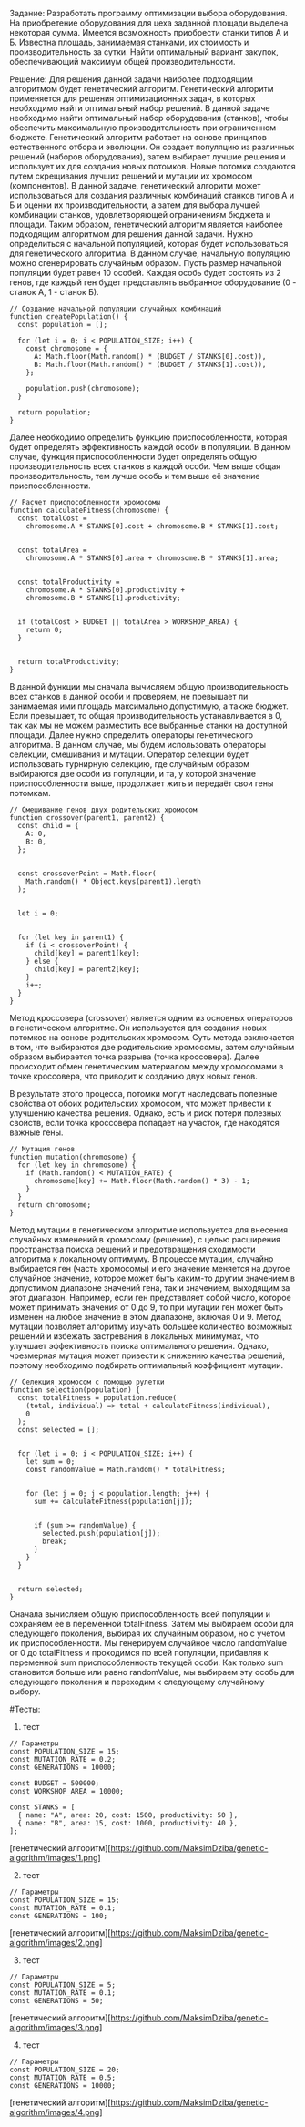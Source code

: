 Задание:
Разработать программу оптимизации выбора оборудования. На приобретение оборудования для цеха заданной площади выделена некоторая сумма. Имеется возможность приобрести станки типов А и Б. Известна площадь, занимаемая станками, их стоимость и производительность за сутки. Найти оптимальный вариант закупок, обеспечивающий максимум общей производительности.

Решение:
Для решения данной задачи наиболее подходящим алгоритмом будет генетический алгоритм.
Генетический алгоритм применяется для решения оптимизационных задач, в которых необходимо найти оптимальный набор решений. В данной задаче необходимо найти оптимальный набор оборудования (станков), чтобы обеспечить максимальную производительность при ограниченном бюджете.
Генетический алгоритм работает на основе принципов естественного отбора и эволюции. Он создает популяцию из различных решений (наборов оборудования), затем выбирает лучшие решения и использует их для создания новых потомков. Новые потомки создаются путем скрещивания лучших решений и мутации их хромосом (компонентов).
В данной задаче, генетический алгоритм может использоваться для создания различных комбинаций станков типов А и Б и оценки их производительности, а затем для выбора лучшей комбинации станков, удовлетворяющей ограничениям бюджета и площади.
Таким образом, генетический алгоритм является наиболее подходящим алгоритмом для решения данной задачи.
Нужно определиться с начальной популяцией, которая будет использоваться для генетического алгоритма. В данном случае, начальную популяцию можно сгенерировать случайным образом. Пусть размер начальной популяции будет равен 10 особей. Каждая особь будет состоять из 2 генов, где каждый ген будет представлять выбранное оборудование (0 - станок А, 1 - станок Б).

```
// Создание начальной популяции случайных комбинаций
function createPopulation() {
  const population = [];

  for (let i = 0; i < POPULATION_SIZE; i++) {
    const chromosome = {
      A: Math.floor(Math.random() * (BUDGET / STANKS[0].cost)),
      B: Math.floor(Math.random() * (BUDGET / STANKS[1].cost)),
    };

    population.push(chromosome);
  }

  return population;
}
```
Далее необходимо определить функцию приспособленности, которая будет определять эффективность каждой особи в популяции. В данном случае, функция приспособленности будет определять общую производительность всех станков в каждой особи. Чем выше общая производительность, тем лучше особь и тем выше её значение приспособленности.

```
// Расчет приспособленности хромосомы
function calculateFitness(chromosome) {
  const totalCost =
    chromosome.A * STANKS[0].cost + chromosome.B * STANKS[1].cost;


  const totalArea =
    chromosome.A * STANKS[0].area + chromosome.B * STANKS[1].area;


  const totalProductivity =
    chromosome.A * STANKS[0].productivity +
    chromosome.B * STANKS[1].productivity;


  if (totalCost > BUDGET || totalArea > WORKSHOP_AREA) {
    return 0;
  }


  return totalProductivity;
}
```
В данной функции мы сначала вычисляем общую производительность всех станков в данной особи и проверяем, не превышает ли занимаемая ими площадь максимально допустимую, а также бюджет. Если превышает, то общая производительность устанавливается в 0, так как мы не можем разместить все выбранные станки на доступной площади.
Далее нужно определить операторы генетического алгоритма. В данном случае, мы будем использовать операторы селекции, смешивания и мутации.
Оператор селекции будет использовать турнирную селекцию, где случайным образом выбираются две особи из популяции, и та, у которой значение приспособленности выше, продолжает жить и передаёт свои гены потомкам.

```
// Смешивание генов двух родительских хромосом
function crossover(parent1, parent2) {
  const child = {
    A: 0,
    B: 0,
  };


  const crossoverPoint = Math.floor(
    Math.random() * Object.keys(parent1).length
  );


  let i = 0;


  for (let key in parent1) {
    if (i < crossoverPoint) {
      child[key] = parent1[key];
    } else {
      child[key] = parent2[key];
    }
    i++;
  }
}
```
Метод кроссовера (crossover) является одним из основных операторов в генетическом алгоритме. Он используется для создания новых потомков на основе родительских хромосом.
Суть метода заключается в том, что выбираются две родительские хромосомы, затем случайным образом выбирается точка разрыва (точка кроссовера). Далее происходит обмен генетическим материалом между хромосомами в точке кроссовера, что приводит к созданию двух новых генов.

В результате этого процесса, потомки могут наследовать полезные свойства от обоих родительских хромосом, что может привести к улучшению качества решения. Однако, есть и риск потери полезных свойств, если точка кроссовера попадает на участок, где находятся важные гены.
```
// Мутация генов
function mutation(chromosome) {
  for (let key in chromosome) {
    if (Math.random() < MUTATION_RATE) {
      chromosome[key] += Math.floor(Math.random() * 3) - 1;
    }
  }
  return chromosome;
}
```
Метод мутации в генетическом алгоритме используется для внесения случайных изменений в хромосому (решение), с целью расширения пространства поиска решений и предотвращения сходимости алгоритма к локальному оптимуму.
В процессе мутации, случайно выбирается ген (часть хромосомы) и его значение меняется на другое случайное значение, которое может быть каким-то другим значением в допустимом диапазоне значений гена, так и значением, выходящим за этот диапазон.
Например, если ген представляет собой число, которое может принимать значения от 0 до 9, то при мутации ген может быть изменен на любое значение в этом диапазоне, включая 0 и 9.
Метод мутации позволяет алгоритму изучать большее количество возможных решений и избежать застревания в локальных минимумах, что улучшает эффективность поиска оптимального решения. Однако, чрезмерная мутация может привести к снижению качества решений, поэтому необходимо подбирать оптимальный коэффициент мутации.

```
// Селекция хромосом с помощью рулетки
function selection(population) {
  const totalFitness = population.reduce(
    (total, individual) => total + calculateFitness(individual),
    0
  );
  const selected = [];


  for (let i = 0; i < POPULATION_SIZE; i++) {
    let sum = 0;
    const randomValue = Math.random() * totalFitness;


    for (let j = 0; j < population.length; j++) {
      sum += calculateFitness(population[j]);


      if (sum >= randomValue) {
        selected.push(population[j]);
        break;
      }
    }
  }


  return selected;
}
```
Сначала вычисляем общую приспособленность всей популяции и сохраняем ее в переменной totalFitness. Затем мы выбираем особи для следующего поколения, выбирая их случайным образом, но с учетом их приспособленности.
Мы генерируем случайное число randomValue от 0 до totalFitness и проходимся по всей популяции, прибавляя к переменной sum приспособленность текущей особи. Как только sum становится больше или равно randomValue, мы выбираем эту особь для следующего поколения и переходим к следующему случайному выбору.

#Тесты:

1. тест
```
// Параметры
const POPULATION_SIZE = 15;
const MUTATION_RATE = 0.2;
const GENERATIONS = 10000;

const BUDGET = 500000;
const WORKSHOP_AREA = 10000;

const STANKS = [
  { name: "A", area: 20, cost: 1500, productivity: 50 },
  { name: "B", area: 15, cost: 1000, productivity: 40 },
];
```
[генетический алгоритм][https://github.com/MaksimDziba/genetic-algorithm/images/1.png]

2. тест
```
// Параметры
const POPULATION_SIZE = 15;
const MUTATION_RATE = 0.1;
const GENERATIONS = 100;
```
[генетический алгоритм][https://github.com/MaksimDziba/genetic-algorithm/images/2.png]

3. тест
```
// Параметры
const POPULATION_SIZE = 5;
const MUTATION_RATE = 0.1;
const GENERATIONS = 50;
```
[генетический алгоритм][https://github.com/MaksimDziba/genetic-algorithm/images/3.png]

4. тест
```
// Параметры
const POPULATION_SIZE = 20;
const MUTATION_RATE = 0.5;
const GENERATIONS = 10000;
```
[генетический алгоритм][https://github.com/MaksimDziba/genetic-algorithm/images/4.png]